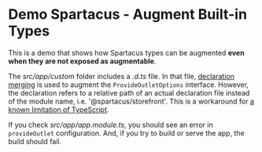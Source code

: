 # Demo Spartacus - Augment Built-in Types

This is a demo that shows how Spartacus types can be augmented **even when they are not exposed as augmentable**.

The _src/app/custom_ folder includes a _.d.ts_ file. In that file, [declaration merging](https://www.typescriptlang.org/docs/handbook/declaration-merging.html) is used to augment the `ProvideOutletOptions` interface. However, the declaration refers to a relative path of an actual declaration file instead of the module name, i.e. '@spartacus/storefront'. This is a workaround for [a known limitation of TypeScript](https://github.com/microsoft/TypeScript/issues/18877).

If you check _src/app/app.module.ts_, you should see an error in `provideOutlet` configuration. And, if you try to build or serve the app, the build should fail.
